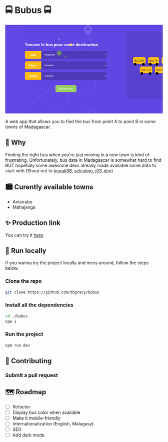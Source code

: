 # 🚍 Bubus 🚍

<center> <img src='bubus.png'/> </center>

A web app that allows you to find the bus from point A to point B in some towns of Madagascar.

## 🤔 Why

Finding the right bus when you're just moving in a new town is kind of frustrating. Unfortunately, bus data in Madagascar is somewhat hard to find BUT hopefully some awesome devs already made available some data to start with (Shout out to [leorak98](), [selestino](), [j03-dev](https://github.com/j03-dev))

## 🏙️ Curently available towns

- Antsirabe
- Mahajanga

## ✨ Production link

You can try it [here](bubus-mg.netlify.app).

## 🚀 Run locally 

If you wanna try the project locally and mess around, follow the steps below.

### Clone the repo

```bash
git clone https://github.com/tbgracy/bubus
```
### Install all the dependencies
```bash
cd ./bubus
npm i
```

### Run the project
```bash
npm run dev
```

## 🤝 Contributing

### Submit a pull request

## 🗺️ Roadmap

- [ ] Refactor
- [ ] Display bus color when available
- [ ] Make it mobile-friendly
- [ ] Internationalization (English, Malagasy)
- [ ] SEO
- [ ] Add dark mode